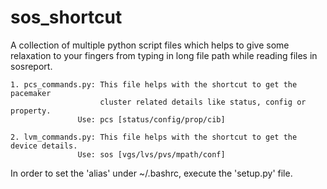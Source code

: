 # sos_shortcut

A collection of multiple python script files which helps to give some relaxation to your fingers from typing in long file path while reading files in sosreport.

    1. pcs_commands.py: This file helps with the shortcut to get the pacemaker
                        cluster related details like status, config or property.
                   Use: pcs [status/config/prop/cib]
    
    2. lvm_commands.py: This file helps with the shortcut to get the device details.
                   Use: sos [vgs/lvs/pvs/mpath/conf]
    
In order to set the 'alias' under ~/.bashrc, execute the 'setup.py' file.

